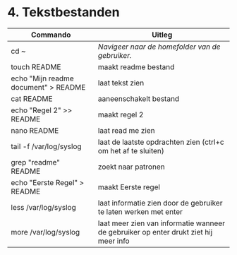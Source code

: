 # 4. Tekstbestanden

Commando | Uitleg
--- | ---
cd ~ | _Navigeer naar de homefolder van de gebruiker._
touch README | maakt readme bestand
echo "Mijn readme document" > README  | laat tekst zien
cat README | aaneenschakelt bestand
echo "Regel 2" >> README | maakt regel 2
nano README | laat read me zien
tail -f /var/log/syslog | laat de laatste opdrachten zien (ctrl+c om het af te sluiten)
grep "readme" README | zoekt naar patronen
echo "Eerste Regel" > README | maakt Eerste regel
less /var/log/syslog | laat informatie zien door de gebruiker te laten werken met enter
more /var/log/syslog | laat meer zien van informatie wanneer de gebruiker op enter drukt ziet hij meer info